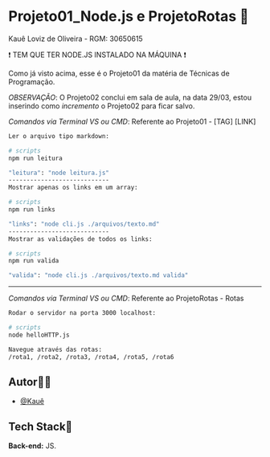 # Projeto01_Node.js e ProjetoRotas 🎲
Kauê Loviz de Oliveira - RGM: 30650615

❗ TEM QUE TER NODE.JS INSTALADO NA MÁQUINA ❗

Como já visto acima, esse é o Projeto01 da matéria de Técnicas de Programação.

*OBSERVAÇÃO*: O Projeto02 conclui em sala de aula, na data 29/03, estou inserindo como *incremento* o Projeto02 para ficar salvo.

*Comandos via Terminal VS ou CMD*: Referente ao Projeto01 - [TAG] [LINK]
```bash
Ler o arquivo tipo markdown:

# scripts
npm run leitura

"leitura": "node leitura.js"
----------------------------
Mostrar apenas os links em um array:

# scripts
npm run links

"links": "node cli.js ./arquivos/texto.md"
----------------------------
Mostrar as validações de todos os links:

# scripts
npm run valida

"valida": "node cli.js ./arquivos/texto.md valida"
```

__________________________________________________

*Comandos via Terminal VS ou CMD*: Referente ao ProjetoRotas - Rotas
```bash
Rodar o servidor na porta 3000 localhost:

# scripts
node helloHTTP.js

Navegue através das rotas:
/rota1, /rota2, /rota3, /rota4, /rota5, /rota6
```

## Autor🙋‍♂️
- [@Kauê](https://github.com/KaueLoviz)

 
## Tech Stack📝
**Back-end:** JS.
